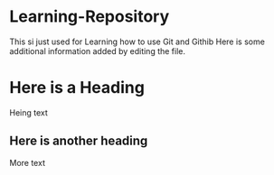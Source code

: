 # Learning-Repository
This si just used for Learning how to use Git and Githib
Here is some additional information added by editing the file. 

# Here is a Heading

Heing text

## Here is another heading

More text
